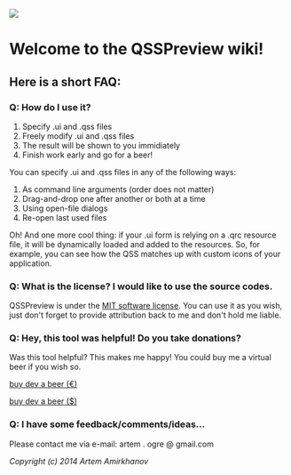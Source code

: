 ![](https://dl.dropboxusercontent.com/s/2u5davnwsfa6pj7/app_icon%20-%20small.png?dl=0)

# Welcome to the QSSPreview wiki!
## Here is a short FAQ:

### Q: How do I use it?
1. Specify .ui and .qss files
1. Freely modify .ui and .qss files
1. The result will be shown to you immidiately
1. Finish work early and go for a beer!

You can specify .ui and .qss files in any of the following ways:

1. As command line arguments (order does not matter)
1. Drag-and-drop one after another or both at a time
1. Using open-file dialogs
1. Re-open last used files

Oh! And one more cool thing: if your .ui form is relying on a .qrc resource file, it will be dynamically loaded and added to the resources. So, for example, you can see how the QSS matches up with custom icons of your application.

### Q: What is the license? I would like to use the source codes.

QSSPreview is under the <a href="http://opensource.org/licenses/MIT">MIT software license</a>. You can use it as you wish, just don't forget to provide attribution back to me and don't hold me liable.

### Q: Hey, this tool was helpful! Do you take donations?

Was this tool helpful? This makes me happy! You could buy me a virtual beer if you wish so.

[buy dev a beer (€)](https://www.paypal.com/at/cgi-bin/webscr?cmd=_flow&SESSION=vhGrM_VdC4sjT8_fHnDF96OE-PlIEIiY53qEN14TX5wiAzNX1azcd4Z5WLG&dispatch=5885d80a13c0db1f8e263663d3faee8dbd0a2170b502f343d92a90377a9956d7)

[buy dev a beer ($)](https://www.paypal.com/at/cgi-bin/webscr?cmd=_flow&SESSION=-JKdTjWOysdbniTrJjZS99RaWO-WSbwKGHqJlCLn-nj1ItMO56Jtu2x6dUS&dispatch=5885d80a13c0db1f8e263663d3faee8dbd0a2170b502f343d92a90377a9956d7)

### Q: I have some feedback/comments/ideas...

Please contact me via e-mail: artem . ogre @ gmail.com


_Copyright (c) 2014 Artem Amirkhanov_

